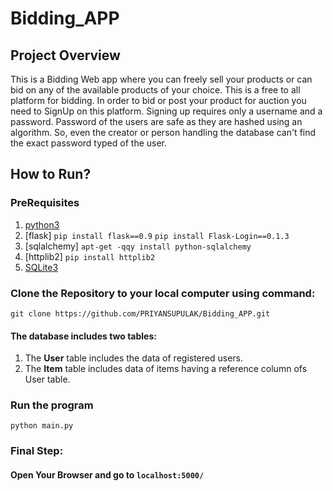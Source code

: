 # Bidding_APP

## Project Overview
This is a Bidding Web app where you can freely sell your products or can bid on any of the available products of your choice.
This is a free to all platform for bidding.
In order to bid or post your product for auction you need to SignUp on this platform.
Signing up requires only a username and a password.
Password of the users are safe as they are hashed using an algorithm. So, even the creator or person handling the database can't find the exact password typed of the user.


## How to Run?
### PreRequisites
1. [python3](https://www.python.org/downloads/)
2. [flask] `pip install flask==0.9` `pip install Flask-Login==0.1.3`
3. [sqlalchemy] `apt-get -qqy install python-sqlalchemy`
4. [httplib2]  `pip install httplib2`
5. [SQLite3](https://linuxhint.com/install-sqlite-ubuntu-linux-mint/)    

### Clone the Repository to your local computer using command:
`git clone https://github.com/PRIYANSUPULAK/Bidding_APP.git`

#### The database includes two tables:
1. The **User** table includes the data of registered users.
2. The **Item** table includes  data of items having a reference column ofs User table.

### Run the program
`python main.py`

### Final Step:
#### Open Your Browser and go to `localhost:5000/`

